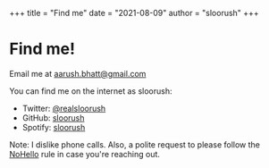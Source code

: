 +++
title = "Find me"
date = "2021-08-09"
author = "sloorush"
+++

# Find me!

Email me at [aarush.bhatt@gmail.com](mailto:aarush.bhatt@gmail.com)

You can find me on the internet as sloorush:

- Twitter: [@realsloorush](https://twitter.com/realsloorush)
- GitHub: [sloorush](https://github.com/sloorush)
- Spotify: [sloorush](https://open.spotify.com/user/214qyidme3pwfq4jd543wlnsa)

Note: I dislike phone calls. Also, a polite request to please follow the [NoHello](https://www.nohello.com/2013/01/please-dont-say-just-hello-in-chat.html?m=1) rule in case you're reaching out.
